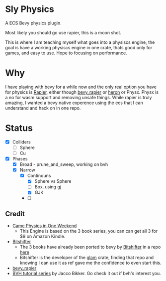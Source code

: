 
# Sly Physics

A ECS Bevy physics plugin.

Most likely you should go use rapier, this is a moon shot.

This is where I am teaching myself what goes into a physiscs engine, the goal is have a working physiscs engine in one crate, thats good only for games, and easy to use.  Hope to focusing on performance.

# Why

I have playing with bevy for a while now and the only real option you have for physics is [Rapier](https://github.com/dimforge/rapier), either though [bevy_rapier](https://github.com/dimforge/bevy_rapier) or [heron](https://github.com/jcornaz/heron) or Physx. Physx is a no for wasm support and removing unsafe things.  While rapier is truly amazing, I wanted a bevy native experence using the ecs that I can understand and hack on in one repo.

# Status



 - [x] Colliders
   - [ ] Sphere
   - [ ] Cu
 - [x] Phases
   - [x] Broad - prune_and_sweep, working on bvh
   - [x] Narrow
     - [x] Continouns
       - [x] Sphere vs Sphere
       - [ ] Box, using gj
       - [x] GJK
      - [ ] 
## Credit

- [Game Physics in One Weekend](https://gamephysicsweekend.github.io/)
  - This Engine is based on the 3 book series, you can  can get all 3 for $9 on Amazon Kindle.
- [Bitshifter](https://github.com/bitshifter)
  - The 3 books have already been ported to bevy by [Bitshifter](https://github.com/bitshifter) in a repo [here](https://github.com/bitshifter/bevy-physics-weekend)
  - Bitshifter is the developer of the [glam](https://github.com/bitshifter/glam-rs) crate, finding that repo and knowing I can use it as ref gave me the confidence to even start this.
- [bevy_rapier](https://github.com/dimforge/bevy_rapier)
- [BVH tutorial series](https://jacco.ompf2.com/2022/04/13/how-to-build-a-bvh-part-1-basics/) by Jacco Bikker.   Go check it out if bvh's interest you. 